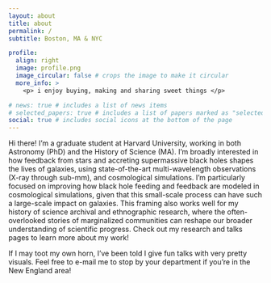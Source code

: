 ```yaml
---
layout: about
title: about
permalink: /
subtitle: Boston, MA & NYC 

profile:
  align: right
  image: profile.png
  image_circular: false # crops the image to make it circular
  more_info: >
    <p> i enjoy buying, making and sharing sweet things </p>

# news: true # includes a list of news items
# selected_papers: true # includes a list of papers marked as "selected={true}"
social: true # includes social icons at the bottom of the page
---
```


Hi there! I’m a graduate student at Harvard University, working in both Astronomy (PhD) and the History of Science (MA). I’m broadly interested in how feedback from stars and accreting supermassive black holes shapes the lives of galaxies, using state-of-the-art multi-wavelength observations (X-ray through sub-mm), and cosmological simulations. I’m particularly focused on improving how black hole feeding and feedback are modeled in cosmological simulations, given that this small-scale process can have such a large-scale impact on galaxies. This framing also works well for my history of science archival and ethnographic research, where the often-overlooked stories of marginalized communities can reshape our broader understanding of scientific progress. Check out my research and talks pages to learn more about my work!

If I may toot my own horn, I’ve been told I give fun talks with very pretty visuals. Feel free to e-mail me to stop by your department if you’re in the New England area!

